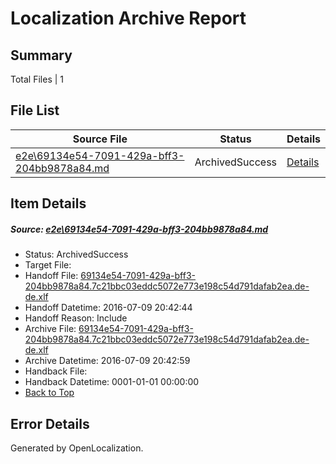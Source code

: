 # <a name='report-top'></a> Localization Archive Report

## Summary
 Total Files | 1

## File List
 Source File | Status | Details 
 ----------- | ------ | ------- 
 [e2e\69134e54-7091-429a-bff3-204bb9878a84.md](https://github.com/OpenLocalizationTestOrg/oltest/blob/2ce5c06d90e5d8d015d63c45de86a65220a55314/e2e/69134e54-7091-429a-bff3-204bb9878a84.md) | ArchivedSuccess | [Details](#06e4bcdff9dd28af63cfd8a595debc6f6e765f372)

## Item Details
##### <a name='06e4bcdff9dd28af63cfd8a595debc6f6e765f372'></a> Source: [e2e\69134e54-7091-429a-bff3-204bb9878a84.md](https://github.com/OpenLocalizationTestOrg/oltest/blob/2ce5c06d90e5d8d015d63c45de86a65220a55314/e2e/69134e54-7091-429a-bff3-204bb9878a84.md)
* Status: ArchivedSuccess
* Target File: 
* Handoff File: [69134e54-7091-429a-bff3-204bb9878a84.7c21bbc03eddc5072e773e198c54d791dafab2ea.de-de.xlf](https://github.com/OpenLocalizationTestOrg/olhandoff-e2e/blob/6a59e3e4da7549935202f61ce5235a63870eade1/ol-handoff/OpenLocalizationTestOrg/oltest-dede-fly/ci/ht/69134e54-7091-429a-bff3-204bb9878a84.7c21bbc03eddc5072e773e198c54d791dafab2ea.de-de.xlf)
* Handoff Datetime: 2016-07-09 20:42:44
* Handoff Reason: Include
* Archive File: [69134e54-7091-429a-bff3-204bb9878a84.7c21bbc03eddc5072e773e198c54d791dafab2ea.de-de.xlf](https://github.com/OpenLocalizationTestOrg/olhandoff-e2e/blob/ca06dbb459e25af0b7975ceace80ae69846cdae9/ol-archive/OpenLocalizationTestOrg/oltest-dede-fly/ci/ht/69134e54-7091-429a-bff3-204bb9878a84.7c21bbc03eddc5072e773e198c54d791dafab2ea.de-de.xlf)
* Archive Datetime: 2016-07-09 20:42:59
* Handback File: 
* Handback Datetime: 0001-01-01 00:00:00
* [Back to Top](#report-top)


## Error Details

Generated by OpenLocalization.
